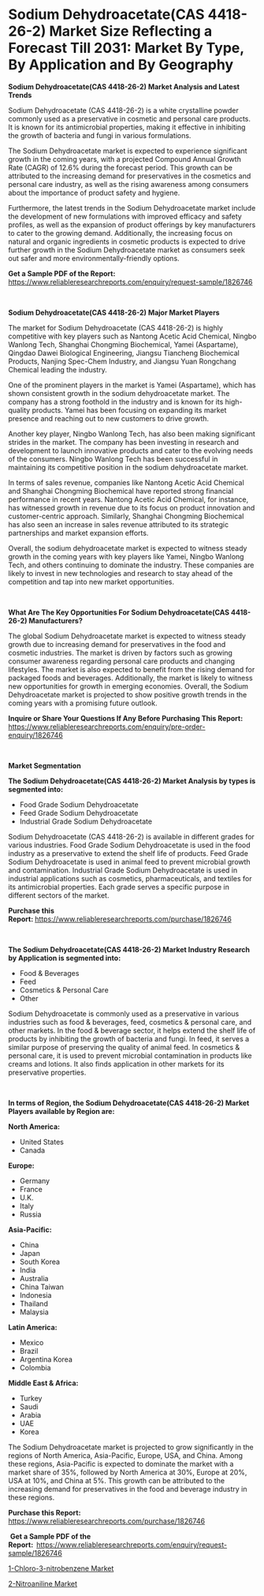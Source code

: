 <p><h1>Sodium Dehydroacetate(CAS 4418-26-2) Market Size Reflecting a Forecast Till 2031: Market By Type, By Application and By Geography</h1></p><p><strong>Sodium Dehydroacetate(CAS 4418-26-2) Market Analysis and Latest Trends</strong></p>
<p><p>Sodium Dehydroacetate (CAS 4418-26-2) is a white crystalline powder commonly used as a preservative in cosmetic and personal care products. It is known for its antimicrobial properties, making it effective in inhibiting the growth of bacteria and fungi in various formulations.</p><p>The Sodium Dehydroacetate market is expected to experience significant growth in the coming years, with a projected Compound Annual Growth Rate (CAGR) of 12.6% during the forecast period. This growth can be attributed to the increasing demand for preservatives in the cosmetics and personal care industry, as well as the rising awareness among consumers about the importance of product safety and hygiene.</p><p>Furthermore, the latest trends in the Sodium Dehydroacetate market include the development of new formulations with improved efficacy and safety profiles, as well as the expansion of product offerings by key manufacturers to cater to the growing demand. Additionally, the increasing focus on natural and organic ingredients in cosmetic products is expected to drive further growth in the Sodium Dehydroacetate market as consumers seek out safer and more environmentally-friendly options.</p></p>
<p><strong>Get a Sample PDF of the Report:&nbsp;</strong> <a href="https://www.reliableresearchreports.com/enquiry/request-sample/1826746">https://www.reliableresearchreports.com/enquiry/request-sample/1826746</a></p>
<p>&nbsp;</p>
<p><strong>Sodium Dehydroacetate(CAS 4418-26-2) Major Market Players</strong></p>
<p><p>The market for Sodium Dehydroacetate (CAS 4418-26-2) is highly competitive with key players such as Nantong Acetic Acid Chemical, Ningbo Wanlong Tech, Shanghai Chongming Biochemical, Yamei (Aspartame), Qingdao Dawei Biological Engineering, Jiangsu Tiancheng Biochemical Products, Nanjing Spec-Chem Industry, and Jiangsu Yuan Rongchang Chemical leading the industry.</p><p>One of the prominent players in the market is Yamei (Aspartame), which has shown consistent growth in the sodium dehydroacetate market. The company has a strong foothold in the industry and is known for its high-quality products. Yamei has been focusing on expanding its market presence and reaching out to new customers to drive growth. </p><p>Another key player, Ningbo Wanlong Tech, has also been making significant strides in the market. The company has been investing in research and development to launch innovative products and cater to the evolving needs of the consumers. Ningbo Wanlong Tech has been successful in maintaining its competitive position in the sodium dehydroacetate market.</p><p>In terms of sales revenue, companies like Nantong Acetic Acid Chemical and Shanghai Chongming Biochemical have reported strong financial performance in recent years. Nantong Acetic Acid Chemical, for instance, has witnessed growth in revenue due to its focus on product innovation and customer-centric approach. Similarly, Shanghai Chongming Biochemical has also seen an increase in sales revenue attributed to its strategic partnerships and market expansion efforts.</p><p>Overall, the sodium dehydroacetate market is expected to witness steady growth in the coming years with key players like Yamei, Ningbo Wanlong Tech, and others continuing to dominate the industry. These companies are likely to invest in new technologies and research to stay ahead of the competition and tap into new market opportunities.</p></p>
<p>&nbsp;</p>
<p><strong>What Are The Key Opportunities For Sodium Dehydroacetate(CAS 4418-26-2) Manufacturers?</strong></p>
<p><p>The global Sodium Dehydroacetate market is expected to witness steady growth due to increasing demand for preservatives in the food and cosmetic industries. The market is driven by factors such as growing consumer awareness regarding personal care products and changing lifestyles. The market is also expected to benefit from the rising demand for packaged foods and beverages. Additionally, the market is likely to witness new opportunities for growth in emerging economies. Overall, the Sodium Dehydroacetate market is projected to show positive growth trends in the coming years with a promising future outlook.</p></p>
<p><strong>Inquire or Share Your Questions If Any Before Purchasing This Report:</strong> <a href="https://www.reliableresearchreports.com/enquiry/pre-order-enquiry/1826746">https://www.reliableresearchreports.com/enquiry/pre-order-enquiry/1826746</a></p>
<p>&nbsp;</p>
<p><strong>Market Segmentation</strong></p>
<p><strong>The Sodium Dehydroacetate(CAS 4418-26-2) Market Analysis by types is segmented into:</strong></p>
<p><ul><li>Food Grade Sodium Dehydroacetate</li><li>Feed Grade Sodium Dehydroacetate</li><li>Industrial Grade Sodium Dehydroacetate</li></ul></p>
<p><p>Sodium Dehydroacetate (CAS 4418-26-2) is available in different grades for various industries. Food Grade Sodium Dehydroacetate is used in the food industry as a preservative to extend the shelf life of products. Feed Grade Sodium Dehydroacetate is used in animal feed to prevent microbial growth and contamination. Industrial Grade Sodium Dehydroacetate is used in industrial applications such as cosmetics, pharmaceuticals, and textiles for its antimicrobial properties. Each grade serves a specific purpose in different sectors of the market.</p></p>
<p><strong>Purchase this Report:&nbsp;</strong><a href="https://www.reliableresearchreports.com/purchase/1826746">https://www.reliableresearchreports.com/purchase/1826746</a></p>
<p>&nbsp;</p>
<p><strong>The Sodium Dehydroacetate(CAS 4418-26-2) Market Industry Research by Application is segmented into:</strong></p>
<p><ul><li>Food & Beverages</li><li>Feed</li><li>Cosmetics & Personal Care</li><li>Other</li></ul></p>
<p><p>Sodium Dehydroacetate is commonly used as a preservative in various industries such as food & beverages, feed, cosmetics & personal care, and other markets. In the food & beverage sector, it helps extend the shelf life of products by inhibiting the growth of bacteria and fungi. In feed, it serves a similar purpose of preserving the quality of animal feed. In cosmetics & personal care, it is used to prevent microbial contamination in products like creams and lotions. It also finds application in other markets for its preservative properties.</p></p>
<p>&nbsp;</p>
<p><strong>In terms of Region, the Sodium Dehydroacetate(CAS 4418-26-2) Market Players available by Region are:</strong></p>
<p>
    <p> <strong> North America: </strong>
        <ul>
            <li>United States</li>
            <li>Canada</li>
        </ul>
        </p> 
    <p> <strong> Europe: </strong>
        <ul>
            <li>Germany</li>
            <li>France</li>
            <li>U.K.</li>
            <li>Italy</li>
            <li>Russia</li>
        </ul>
        </p> 
    <p> <strong> Asia-Pacific: </strong>
        <ul>
            <li>China</li>
            <li>Japan</li>
            <li>South Korea</li>
            <li>India</li>
            <li>Australia</li>
            <li>China Taiwan</li>
            <li>Indonesia</li>
            <li>Thailand</li>
            <li>Malaysia</li>
        </ul>
        </p> 
    <p> <strong> Latin America: </strong>
        <ul>
            <li>Mexico</li>
            <li>Brazil</li>
            <li>Argentina Korea</li>
            <li>Colombia</li>
        </ul>
        </p> 
    <p> <strong> Middle East & Africa: </strong>
        <ul>
            <li>Turkey</li>
            <li>Saudi</li>
            <li>Arabia</li>
            <li>UAE</li>
            <li>Korea</li>
        </ul>
    </p>
    </p>
<p><p>The Sodium Dehydroacetate market is projected to grow significantly in the regions of North America, Asia-Pacific, Europe, USA, and China. Among these regions, Asia-Pacific is expected to dominate the market with a market share of 35%, followed by North America at 30%, Europe at 20%, USA at 10%, and China at 5%. This growth can be attributed to the increasing demand for preservatives in the food and beverage industry in these regions.</p></p>
<p><strong>Purchase this Report: </strong><a href="https://www.reliableresearchreports.com/purchase/1826746">https://www.reliableresearchreports.com/purchase/1826746</a></p>
<p>&nbsp;<strong>Get a Sample PDF of the Report:&nbsp;&nbsp;</strong><a href="https://www.reliableresearchreports.com/enquiry/request-sample/1826746">https://www.reliableresearchreports.com/enquiry/request-sample/1826746</a></p>
<p><strong></strong></p>
<p><p><a href="https://circular-yam-9b9.notion.site/1-Chloro-3-nitrobenzene-Market-Research-Report-Forecasted-for-Period-from-2024-2031-by-Market-Typ-1b83a90cc8794b768880bc6a10364b31">1-Chloro-3-nitrobenzene Market</a></p><p><a href="https://cedar-agate-3da.notion.site/2-Nitroaniline-Market-Research-Report-Forecasted-for-Period-from-2024-2031-by-Market-Type-Market-2949652c15094c32839c8de850252560">2-Nitroaniline Market</a></p></p>